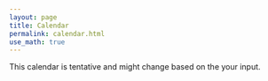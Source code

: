 ```yaml
---
layout: page
title: Calendar
permalink: calendar.html
use_math: true
---
```


This calendar is tentative and might change based on the your input.
